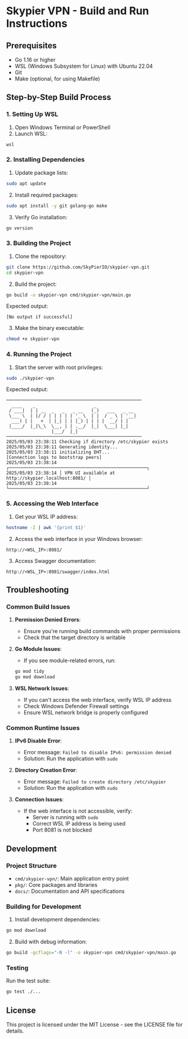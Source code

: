 # Skypier VPN - Build and Run Instructions

## Prerequisites

- Go 1.16 or higher
- WSL (Windows Subsystem for Linux) with Ubuntu 22.04
- Git
- Make (optional, for using Makefile)

## Step-by-Step Build Process

### 1. Setting Up WSL

1. Open Windows Terminal or PowerShell
2. Launch WSL:
```bash
wsl
```

### 2. Installing Dependencies

1. Update package lists:
```bash
sudo apt update
```

2. Install required packages:
```bash
sudo apt install -y git golang-go make
```

3. Verify Go installation:
```bash
go version
```

### 3. Building the Project

1. Clone the repository:
```bash
git clone https://github.com/SkyPierIO/skypier-vpn.git
cd skypier-vpn
```

2. Build the project:
```bash
go build -o skypier-vpn cmd/skypier-vpn/main.go
```

Expected output:
```
[No output if successful]
```

3. Make the binary executable:
```bash
chmod +x skypier-vpn
```

### 4. Running the Project

1. Start the server with root privileges:
```bash
sudo ./skypier-vpn
```

Expected output:
```
───────────────────────────────────────────────────
  ____    _                      _               
 / ___|  | | __  _   _   _ __   (_)   ___   _ __ 
 \___ \  | |/ / | | | | | '_ \  | |  / _ \ | '__|
  ___) | |   <  | |_| | | |_) | | | |  __/ | |   
 |____/  |_|\_\  \__, | | .__/  |_|  \___| |_|   
                 |___/  |_|                      
───────────────────────────────────────────────────
2025/05/03 23:38:11 Checking if directory /etc/skypier exists
2025/05/03 23:38:11 Generating identity...
2025/05/03 23:38:11 initializing DHT...
[Connection logs to bootstrap peers]
2025/05/03 23:38:14 ┌────────────────────────────────────────────────────┐
2025/05/03 23:38:14 │ VPN UI available at http://skypier.localhost:8081/ │
2025/05/03 23:38:14 └────────────────────────────────────────────────────┘
```

### 5. Accessing the Web Interface

1. Get your WSL IP address:
```bash
hostname -I | awk '{print $1}'
```

2. Access the web interface in your Windows browser:
```
http://<WSL_IP>:8081/
```

3. Access Swagger documentation:
```
http://<WSL_IP>:8081/swagger/index.html
```

## Troubleshooting

### Common Build Issues

1. **Permission Denied Errors**:
   - Ensure you're running build commands with proper permissions
   - Check that the target directory is writable

2. **Go Module Issues**:
   - If you see module-related errors, run:
   ```bash
   go mod tidy
   go mod download
   ```

3. **WSL Network Issues**:
   - If you can't access the web interface, verify WSL IP address
   - Check Windows Defender Firewall settings
   - Ensure WSL network bridge is properly configured

### Common Runtime Issues

1. **IPv6 Disable Error**:
   - Error message: `Failed to disable IPv6: permission denied`
   - Solution: Run the application with `sudo`

2. **Directory Creation Error**:
   - Error message: `Failed to create directory /etc/skypier`
   - Solution: Run the application with `sudo`

3. **Connection Issues**:
   - If the web interface is not accessible, verify:
     - Server is running with `sudo`
     - Correct WSL IP address is being used
     - Port 8081 is not blocked

## Development

### Project Structure

- `cmd/skypier-vpn/`: Main application entry point
- `pkg/`: Core packages and libraries
- `docs/`: Documentation and API specifications

### Building for Development

1. Install development dependencies:
```bash
go mod download
```

2. Build with debug information:
```bash
go build -gcflags="-N -l" -o skypier-vpn cmd/skypier-vpn/main.go
```

### Testing

Run the test suite:
```bash
go test ./...
```

## License

This project is licensed under the MIT License - see the LICENSE file for details. 